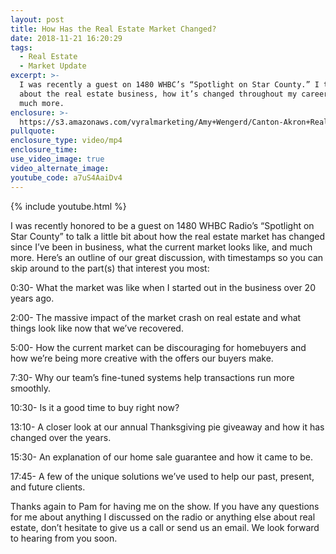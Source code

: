 ```yaml
---
layout: post
title: How Has the Real Estate Market Changed?
date: 2018-11-21 16:20:29
tags:
  - Real Estate
  - Market Update
excerpt: >-
  I was recently a guest on 1480 WHBC’s “Spotlight on Star County.” I talked
  about the real estate business, how it’s changed throughout my career, and
  much more.
enclosure: >-
  https://s3.amazonaws.com/vyralmarketing/Amy+Wengerd/Canton-Akron+Real+Estate+Agent-+How+the+Real+Estate+Market+Has+Changed+in+the+Past+20+Years+(1).mp4
pullquote:
enclosure_type: video/mp4
enclosure_time:
use_video_image: true
video_alternate_image:
youtube_code: a7uS4AaiDv4
---
```


{% include youtube.html %}

I was recently honored to be a guest on 1480 WHBC Radio’s “Spotlight on Star County” to talk a little bit about how the real estate market has changed since I’ve been in business, what the current market looks like, and much more. Here’s an outline of our great discussion, with timestamps so you can skip around to the part(s) that interest you most:

0:30- What the market was like when I started out in the business over 20 years ago.

2:00- The massive impact of the market crash on real estate and what things look like now that we’ve recovered.

5:00- How the current market can be discouraging for homebuyers and how we’re being more creative with the offers our buyers make.

7:30- Why our team’s fine-tuned systems help transactions run more smoothly.

10:30- Is it a good time to buy right now?

13:10- A closer look at our annual Thanksgiving pie giveaway and how it has changed over the years.

15:30- An explanation of our home sale guarantee and how it came to be.

17:45- A few of the unique solutions we’ve used to help our past, present, and future clients.

Thanks again to Pam for having me on the show. If you have any questions for me about anything I discussed on the radio or anything else about real estate, don’t hesitate to give us a call or send us an email. We look forward to hearing from you soon.

&nbsp;
